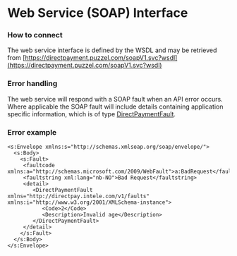 # Web Service (SOAP) Interface

### How to connect

The web service interface is defined by the WSDL and may be retrieved from [https://directpayment.puzzel.com/soapV1.svc?wsdl](https://directpayment.puzzel.com/soapV1.svc?wsdl)


### Error handling

The web service will respond with a SOAP fault when an API error occurs. Where applicable the SOAP fault will include details containing application specific information, which is of type [DirectPaymentFault](methods.md#directpaymentfault).

### Error example

 
	<s:Envelope xmlns:s="http://schemas.xmlsoap.org/soap/envelope/">
	  <s:Body>
        <s:Fault>
         <faultcode xmlns:a="http://schemas.microsoft.com/2009/WebFault">a:BadRequest</faultcode>
         <faultstring xml:lang="nb-NO">Bad Request</faultstring>
         <detail>
            <DirectPaymentFault xmlns="http://directpay.intele.com/v1/faults" xmlns:i="http://www.w3.org/2001/XMLSchema-instance">
               <Code>2</Code>
               <Description>Invalid age</Description>
            </DirectPaymentFault>
         </detail>
        </s:Fault>
	  </s:Body>
	</s:Envelope>   
